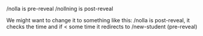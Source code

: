 /nolla is pre-reveal
/nollning is post-reveal

We might want to change it to something like this:
/nolla is post-reveal, it checks the time and if < some time it redirects to
/new-student (pre-reveal)
